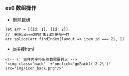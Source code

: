 ### es6 数组操作
+ 删除数组
```
let arr = [{id: 1}, {id: 2}]
//  删除id===2的对象id需要唯一性
arr.splice(arr.findIndex(layout => item.id === 2), 1)
```
+ js拼接html
```
<!-- \' 事件内字符串参数需要转义 -->
'<img class="back" '+'onclick="goBack(\'2-2\')" src="img/icon_back.png"/>'
```